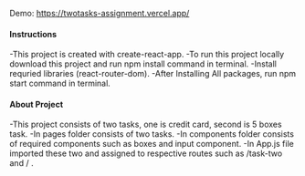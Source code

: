 Demo: https://twotasks-assignment.vercel.app/


#### Instructions 
-This project is created with create-react-app.
-To run this project locally download this project and run npm install command in terminal.
-Install requried libraries (react-router-dom).
-After Installing All packages, run npm start command in terminal. 

#### About Project
-This project consists of two tasks, one is credit card, second is 5 boxes task. 
-In pages folder consists of two tasks. 
-In components folder consists of required components such as boxes and input component.
-In App.js file imported these two and assigned to respective routes such as /task-two and / .


